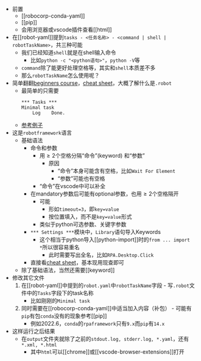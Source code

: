- 前置
  - [[robocorp-conda-yaml]]
  - [[pip]]
  - 会用浏览器或vscode插件查看[[html]]
- 在[[robot-yaml]]提到`tasks - <任务名称> - <command | shell | robotTaskName>`，共三种可能
  - 我们已经知道`shell`就是在shell输入命令
    - 比如`python -c "<python语句>"`，`python -V`等
  - `command`除了能更好处理空格等，其实和`shell`本质差不多
  - 那么`robotTaskName`怎么使用呢？
- 简单翻翻[beginners course](https://robocorp.com/docs/courses/beginners-course)，[cheat sheet](https://robocorp.com/docs/languages-and-frameworks/robot-framework/cheat-sheet)，大概了解什么是`.robot`
  - 最简单的只需要
    ```robotframework
    *** Tasks ***
    Minimal task
        Log    Done.
    ```
  - [参考例子](../example/dot-robot/tasks.robot)
- 这是`robotframework`语言
  - 基础语法
    - 命令和参数
      - 用$\ge 2$个空格分隔“命令”(keyword) 和“参数”
        - 原因
          - “命令”本身可能含有空格，比如`Wait For Element`
          - “参数”可能也有空格
      - “命令”在vscode中可以补全
    - 在mandatory参数后可能有optional参数，也用$\ge 2$个空格隔开
      - 可能
        - 形如`timeout=3`，即`key=value`
        - 按位置填入，而不是`key=value`形式
      - 类似于python可选参数、关键字参数
    - `*** Settings ***`模块中，`Library`语句导入Keywords
      - 这个相当于python导入[[python-import]]时的`from ... import *`所以很容易重名
        - 此时需要写出全名，比如`RPA.Desktop.Click`
    - 直接看[cheat sheet](https://robocorp.com/docs/languages-and-frameworks/robot-framework/cheat-sheet)，基本现用现查即可
  - 除了基础语法，当然还需要[[keyword]]
- 修改其它文件
    1. 在[[robot-yaml]]中提到的`robot.yaml`中`robotTaskName`字段
      - 写`.robot`文件中的`Tasks`字段下的task名称
        - 比如刚刚的`Minimal task`
    2. 同时需要在[[robocorp-conda-yaml]]中适当加入内容（补包）
      - 可能有`pip`有包`conda`没有的现象参考[[pip]]
        - 例如2022.6，`conda`的`rpaframework`只有`9.x`而`pip`有`14.x`
- 这样运行之后结果
  - 在`output`文件夹就除了之前的`stdout.log, stderr.log, *.yaml`，还有`*.xml, *.html`
    - 其中`html`可以[[chrome]]或[[vscode-browser-extensions]]打开